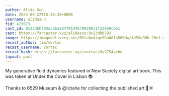 ```yaml
---
author: Alida Sun
date: 2024-08-22T15:30:35+0000
username: alidasun
fid: 473073
cast_id: 0x23dbb793acaba584791d4670939631f228b9cbe1
cast: https://farcaster.xyz/alidasun/0x23dbb793
image: https://imagedelivery.net/BXluQx4ige9GuW0Ia56BHw/4d59a96b-20ef-4a27-964c-4f3d75176800/original
recast_author: tim/vortac
recast_username: vortac
recast_hash: https://farcaster.xyz/vortac/0x9754acbe
layout: post
---
```


My generative fluid dynamics featured in New Society digital art book. This was taken at Under the Cover in Lisbon 📚

Thanks to 6529 Museum & @liciahe for collecting the published art 🙏☀️

<img src='https://imagedelivery.net/BXluQx4ige9GuW0Ia56BHw/4d59a96b-20ef-4a27-964c-4f3d75176800/original' alt='' referrerpolicy='no-referrer'/>
